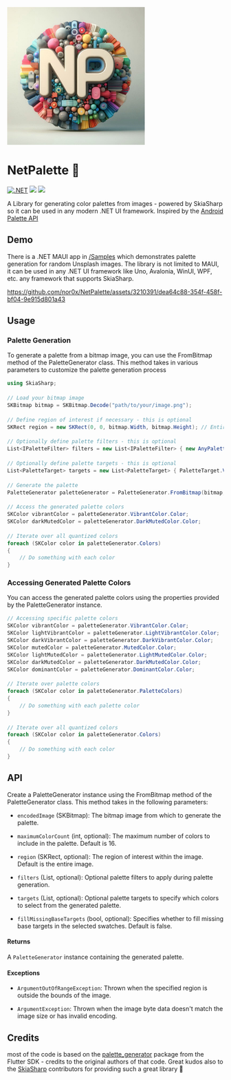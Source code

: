 <img src="https://raw.githubusercontent.com/nor0x/NetPalette/main/Art/packageicon.png" width="320px" />

# NetPalette 🎨
[![.NET](https://github.com/nor0x/NetPalette/actions/workflows/dotnet.yml/badge.svg)](https://github.com/nor0x/NetPalette/actions/workflows/dotnet.yml)
[![](https://img.shields.io/nuget/v/NetPalette)](https://www.nuget.org/packages/NetPalette)
[![](https://img.shields.io/nuget/dt/NetPalette)](https://www.nuget.org/packages/NetPalette)

A Library for generating color palettes from images - powered by SkiaSharp so it can be used in any modern .NET UI framework. Inspired by the [Android Palette API](https://developer.android.com/develop/ui/views/graphics/palette-colors)

## Demo
There is a .NET MAUI app in [/Samples](https://github.com/nor0x/NetPalette/tree/main/Samples/NetPalette.Sample.Maui) which demonstrates palette generation for random Unsplash images. The library is not limited to MAUI, it can be used in any .NET UI framework like Uno, Avalonia, WinUI, WPF, etc. any framework that supports SkiaSharp.

https://github.com/nor0x/NetPalette/assets/3210391/dea64c88-354f-458f-bf04-9e915d801a43

## Usage
### Palette Generation

To generate a palette from a bitmap image, you can use the FromBitmap method of the PaletteGenerator class. This method takes in various parameters to customize the palette generation process

```csharp
using SkiaSharp;

// Load your bitmap image
SKBitmap bitmap = SKBitmap.Decode("path/to/your/image.png");

// Define region of interest if necessary - this is optional
SKRect region = new SKRect(0, 0, bitmap.Width, bitmap.Height); // Entire image

// Optionally define palette filters - this is optional
List<IPaletteFilter> filters = new List<IPaletteFilter> { new AnyPaletteFilter() };

// Optionally define palette targets - this is optional
List<PaletteTarget> targets = new List<PaletteTarget> { PaletteTarget.Vibrant, PaletteTarget.DarkMuted };

// Generate the palette
PaletteGenerator paletteGenerator = PaletteGenerator.FromBitmap(bitmap, maximumColorCount: 16, region, filters, targets, fillMissingTargets: true);

// Access the generated palette colors
SKColor vibrantColor = paletteGenerator.VibrantColor.Color;
SKColor darkMutedColor = paletteGenerator.DarkMutedColor.Color;

// Iterate over all quantized colors
foreach (SKColor color in paletteGenerator.Colors)
{
    // Do something with each color
}
```

### Accessing Generated Palette Colors
You can access the generated palette colors using the properties provided by the PaletteGenerator instance.

```csharp
// Accessing specific palette colors
SKColor vibrantColor = paletteGenerator.VibrantColor.Color;
SKColor lightVibrantColor = paletteGenerator.LightVibrantColor.Color;
SKColor darkVibrantColor = paletteGenerator.DarkVibrantColor.Color;
SKColor mutedColor = paletteGenerator.MutedColor.Color;
SKColor lightMutedColor = paletteGenerator.LightMutedColor.Color;
SKColor darkMutedColor = paletteGenerator.DarkMutedColor.Color;
SKColor dominantColor = paletteGenerator.DominantColor.Color;

// Iterate over palette colors
foreach (SKColor color in paletteGenerator.PaletteColors)
{
    // Do something with each palette color
}

// Iterate over all quantized colors
foreach (SKColor color in paletteGenerator.Colors)
{
	// Do something with each color
}
```

## API
Create a PaletteGenerator instance using the FromBitmap method of the PaletteGenerator class. This method takes in the following parameters:


- `encodedImage` (SKBitmap): The bitmap image from which to generate the palette.
  
- `maximumColorCount` (int, optional): The maximum number of colors to include in the palette. Default is 16.
  
- `region` (SKRect, optional): The region of interest within the image. Default is the entire image.
  
- `filters` (List<IPaletteFilter>, optional): Optional palette filters to apply during palette generation.
  
- `targets` (List<PaletteTarget>, optional): Optional palette targets to specify which colors to select from the generated palette.
  
- `fillMissingBaseTargets` (bool, optional): Specifies whether to fill missing base targets in the selected swatches. Default is false.

#### Returns

A `PaletteGenerator` instance containing the generated palette.

#### Exceptions

- `ArgumentOutOfRangeException`: Thrown when the specified region is outside the bounds of the image.

- `ArgumentException`: Thrown when the image byte data doesn't match the image size or has invalid encoding.



## Credits
most of the code is based on the [palette_generator](https://pub.dev/packages/palette_generator) package from the Flutter SDK - credits to the original authors of that code. Great kudos also to the [SkiaSharp](https://github.com/mono/skiasharp) contributors for providing such a great library 👏
